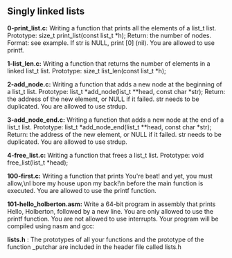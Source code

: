 ## Singly linked lists


**0-print_list.c:** Writing a function that prints all the elements of a list_t list.
Prototype: size_t print_list(const list_t *h);
Return: the number of nodes.
Format: see example.
If str is NULL, print [0] (nil).
You are allowed to use printf.


**1-list_len.c:** Writing a function that returns the number of elements in a linked list_t list.
Prototype: size_t list_len(const list_t *h);


**2-add_node.c:** Writing a function that adds a new node at the beginning of a list_t list.
Prototype: list_t *add_node(list_t **head, const char *str);
Return: the address of the new element, or NULL if it failed.
str needs to be duplicated.
You are allowed to use strdup.


**3-add_node_end.c:** Writing a function that adds a new node at the end of a list_t list.
Prototype: list_t *add_node_end(list_t **head, const char *str);
Return: the address of the new element, or NULL if it failed.
str needs to be duplicated.
You are allowed to use strdup.


**4-free_list.c:** Writing a function that frees a list_t list.
Prototype: void free_list(list_t *head);


**100-first.c:** Writing a function that prints You're beat! and yet, you must allow,\nI bore my house upon my back!\n before the main function is executed.
You are allowed to use the printf function.


**101-hello_holberton.asm:** Write a 64-bit program in assembly that prints Hello, Holberton, followed by a new line.
You are only allowed to use the printf function.
You are not allowed to use interrupts.
Your program will be compiled using nasm and gcc:


**lists.h** : The prototypes of all your functions and the prototype of the function _putchar are included in the header file called lists.h
